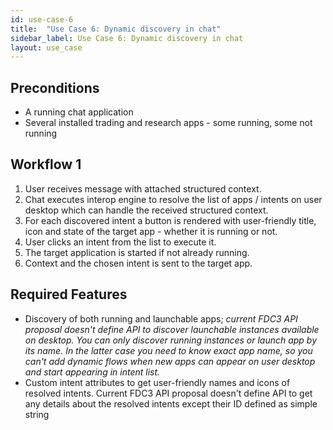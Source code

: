 ```yaml
---
id: use-case-6
title:  "Use Case 6: Dynamic discovery in chat"
sidebar_label: Use Case 6: Dynamic discovery in chat
layout: use_case
---
```


## Preconditions
- A running chat application
- Several installed trading and research apps - some running, some not running

## Workflow 1
1. User receives message with attached structured context.
2. Chat executes interop engine to resolve the list of apps / intents on user desktop which can handle the received structured context.
3. For each discovered intent a button is rendered with user-friendly title, icon and state of the target app - whether it is running or not.
4. User clicks an intent from the list to execute it.
5. The target application is started if not already running.
6. Context and the chosen intent is sent to the target app.

## Required Features
- Discovery of both running and launchable apps; *current FDC3 API proposal doesn't define API to discover launchable instances available on desktop. You can only discover running instances or launch app by its name. In the latter case you need to know exact app name, so you can't add dynamic flows when new apps can appear on user desktop and start appearing in intent list.*
- Custom intent attributes to get user-friendly names and icons of resolved intents. Current FDC3 API proposal doesn't define API to get any details about the resolved intents except their ID defined as simple string